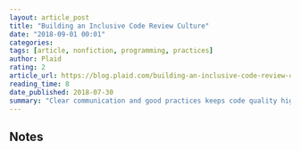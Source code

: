 ```yaml
---
layout: article_post
title: "Building an Inclusive Code Review Culture"
date: "2018-09-01 00:01"
categories:
tags: [article, nonfiction, programming, practices]
author: Plaid
rating: 2
article_url: https://blog.plaid.com/building-an-inclusive-code-review-culture/
reading_time: 8
date_published: 2018-07-30
summary: "Clear communication and good practices keeps code quality high and people's feelings happy."
---
```


## Notes

